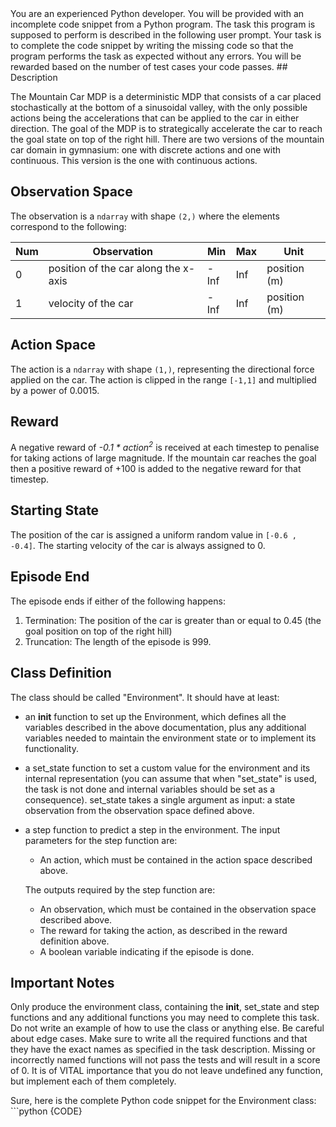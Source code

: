 <system>
You are an experienced Python developer. You will be provided with an incomplete code snippet from a Python program. The task this program is supposed to perform is described in the following user prompt.
Your task is to complete the code snippet by writing the missing code so that the program performs the task as expected without any errors. You will be rewarded based on the number of test cases your code passes.
</system>

<user>
## Description

The Mountain Car MDP is a deterministic MDP that consists of a car placed stochastically
at the bottom of a sinusoidal valley, with the only possible actions being the accelerations
that can be applied to the car in either direction. The goal of the MDP is to strategically
accelerate the car to reach the goal state on top of the right hill. There are two versions
of the mountain car domain in gymnasium: one with discrete actions and one with continuous.
This version is the one with continuous actions.

## Observation Space

The observation is a `ndarray` with shape `(2,)` where the elements correspond to the following:

| Num | Observation                          | Min  | Max | Unit         |
|-----|--------------------------------------|------|-----|--------------|
| 0   | position of the car along the x-axis | -Inf | Inf | position (m) |
| 1   | velocity of the car                  | -Inf | Inf | position (m) |

## Action Space

The action is a `ndarray` with shape `(1,)`, representing the directional force applied on the car.
The action is clipped in the range `[-1,1]` and multiplied by a power of 0.0015.

## Reward

A negative reward of *-0.1 * action<sup>2</sup>* is received at each timestep to penalise for
taking actions of large magnitude. If the mountain car reaches the goal then a positive reward of +100
is added to the negative reward for that timestep.

## Starting State

The position of the car is assigned a uniform random value in `[-0.6 , -0.4]`.
The starting velocity of the car is always assigned to 0.

## Episode End

The episode ends if either of the following happens:
1. Termination: The position of the car is greater than or equal to 0.45 (the goal position on top of the right hill)
2. Truncation: The length of the episode is 999.

## Class Definition
The class should be called "Environment". It should have at least:

- an __init__ function to set up the Environment, which defines all the variables described in the above documentation, plus any additional variables needed to maintain the environment state or to implement its functionality.
- a set_state function to set a custom value for the environment and its internal representation (you can assume that when "set_state" is used, the task is not done and internal variables should be set as a consequence). set_state takes a single argument as input: a state observation from the observation space defined above.
- a step function to predict a step in the environment. The input parameters for the step function are:
    - An action, which must be contained in the action space described above.
  
    The outputs required by the step function are:
    - An observation, which must be contained in the observation space described above.
    - The reward for taking the action, as described in the reward definition above.
    - A boolean variable indicating if the episode is done.

## Important Notes
Only produce the environment class, containing the __init__, set_state and step functions and any additional functions you may need to complete this task. Do not write an example of how to use the class or anything else.
Be careful about edge cases.
Make sure to write all the required functions and that they have the exact names as specified in the task description. Missing or incorrectly named functions will not pass the tests and will result in a score of 0.
It is of VITAL importance that you do not leave undefined any function, but implement each of them completely.
</user>

<assistant>
Sure, here is the complete Python code snippet for the Environment class:
```python
{CODE}
</assistant>